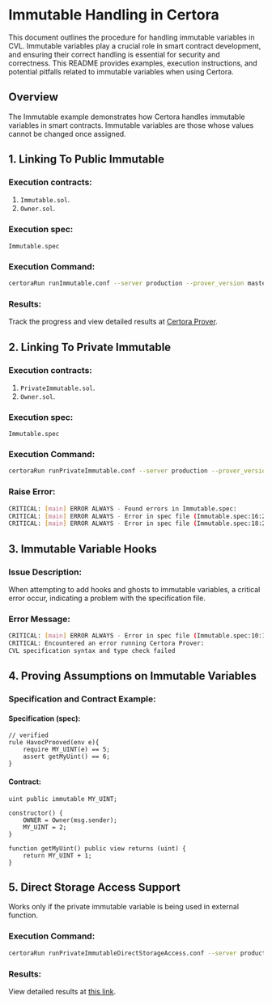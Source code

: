 # Immutable Handling in Certora

This document outlines the procedure for handling immutable variables in CVL. Immutable variables play a crucial role in smart contract development, and ensuring their correct handling is essential for security and correctness. This README provides examples, execution instructions, and potential pitfalls related to immutable variables when using Certora.

## Overview

The Immutable example demonstrates how Certora handles immutable variables in smart contracts. Immutable variables are those whose values cannot be changed once assigned.

## 1. Linking To Public Immutable

### Execution contracts:

1. `Immutable.sol`.
2. `Owner.sol`.

### Execution spec:
`Immutable.spec`

### Execution Command:

```bash
certoraRun runImmutable.conf --server production --prover_version master
```

### Results:

Track the progress and view detailed results at [Certora Prover](https://prover.certora.com).

## 2. Linking To Private Immutable

### Execution contracts:

1. `PrivateImmutable.sol`.
2. `Owner.sol`.

### Execution spec:
`Immutable.spec`

### Execution Command:

```bash
certoraRun runPrivateImmutable.conf --server production --prover_version master
```

### Raise Error:

```bash
CRITICAL: [main] ERROR ALWAYS - Found errors in Immutable.spec:
CRITICAL: [main] ERROR ALWAYS - Error in spec file (Immutable.spec:16:29): could not type expression "OWNER(e)", message: No function-like entry for OWNER was found in the symbol table. Perhaps something was misspelled?
CRITICAL: [main] ERROR ALWAYS - Error in spec file (Immutable.spec:18:28): could not type expression "OWNER(e)", message: No function-like entry for OWNER was found in the symbol table. Perhaps something was misspelled?
```

## 3. Immutable Variable Hooks

### Issue Description:

When attempting to add hooks and ghosts to immutable variables, a critical error occur, indicating a problem with the specification file.

### Error Message:

```bash
CRITICAL: [main] ERROR ALWAYS - Error in spec file (Immutable.spec:10:1): named pattern root 'MY_UINT' is not defined: did you spell something wrong? Note, named slots are only supported from solc 0.5.13 onward.
CRITICAL: Encountered an error running Certora Prover:
CVL specification syntax and type check failed
```

## 4. Proving Assumptions on Immutable Variables

### Specification and Contract Example:

#### Specification (spec):

```solidity
// verified
rule HavocProoved(env e){
    require MY_UINT(e) == 5;
    assert getMyUint() == 6;
}
```

#### Contract:

```solidity
uint public immutable MY_UINT;

constructor() {
    OWNER = Owner(msg.sender);
    MY_UINT = 2;
}

function getMyUint() public view returns (uint) {
    return MY_UINT + 1;
}
```

## 5. Direct Storage Access Support
Works only if the private immutable variable is being used in external function.

### Execution Command:

```bash
certoraRun runPrivateImmutableDirectStorageAccess.conf --server production --prover_version master
```

### Results:

View detailed results at [this link](https://prover.certora.com/output/1512/a46f910d922a4068954d09ba377b6e72?anonymousKey=ebb0e3bac716ec48d9e600beaf4afa5094a19144).